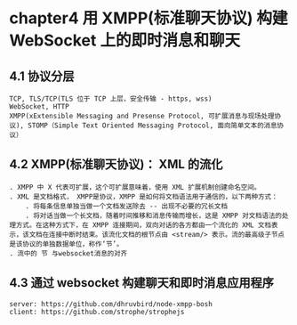 # chapter4 用 XMPP(标准聊天协议) 构建 WebSocket 上的即时消息和聊天   

## 4.1 协议分层  

    TCP, TLS/TCP(TLS 位于 TCP 上层，安全传输 - https, wss)
    WebSocket, HTTP
    XMPP(xExtensible Messaging and Presense Protocol, 可扩展消息与现场处理协议), STOMP（Simple Text Oriented Messaging Protocol, 面向简单文本的消息协议）

## 4.2 XMPP(标准聊天协议)： XML 的流化   

    . XMPP 中 X 代表可扩展，这个可扩展意味着，使用 XML 扩展机制创建命名空间。   
    . XML 是文档格式， XMPP是协议，XMPP 是如何将文档语法用于通信的，以下两种方式： 
        . 将每条信息单独当做一个文档发送除去 -- 出现不必要的冗长文档   
        . 将对话当做一个长文档，随着时间推移和消息传输而增长，这是 XMPP 对文档语法的处理方式。在这种方式下，在 XMPP 连接期间，双向对话的各方都由一个流化的 XML 文档表示，该文档在连接中断时结束。该流化文档的根节点由 <stream/> 表示。流的最高级子节点是该协议的单独数据单位，称作‘节’。
    . 流中的 节 与websocket消息的对齐   

## 4.3 通过 websocket 构建聊天和即时消息应用程序   

    server: https://github.com/dhruvbird/node-xmpp-bosh    
    client: https://github.com/strophe/strophejs    



